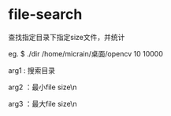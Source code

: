 # file-search

查找指定目录下指定size文件，并统计

eg.
  $ ./dir /home/micrain/桌面/opencv 10 10000

arg1 : 搜索目录

arg2 ：最小file size\n

arg3 ：最大file size\n

